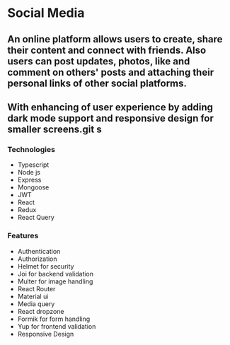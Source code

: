 # Social Media  
## An online platform allows users to create, share their content and connect with friends. Also users can post updates, photos, like and comment on others' posts and attaching their personal links of other social platforms.

## With enhancing of user experience by adding dark mode support and responsive design for smaller screens.git s

### Technologies

- Typescript
- Node js
- Express
- Mongoose
- JWT
- React
- Redux
- React Query

### Features

- Authentication
- Authorization
- Helmet for security
- Joi for backend validation
- Multer for image handling
- React Router
- Material ui
- Media query
- React dropzone
- Formik for form handling
- Yup for frontend validation
- Responsive Design